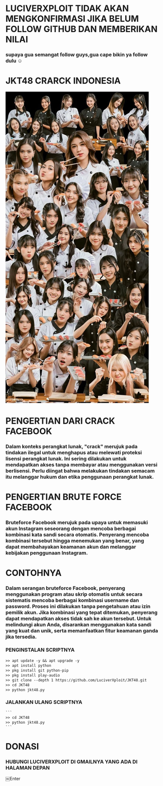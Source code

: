 # LUCIVERXPLOIT TIDAK AKAN MENGKONFIRMASI JIKA BELUM FOLLOW GITHUB DAN MEMBERIKAN NILAI
### supaya gua semangat follow guys,gua cape bikin ya follow dulu ☺️
# JKT48 CRARCK INDONESIA 
![template_s](https://github.com/LuciverXploit/JKT48/blob/main/data/f7cb92d9a47344eed938a47ad28cd4ef.jpg)
# PENGERTIAN DARI CRACK FACEBOOK
### Dalam konteks perangkat lunak, "crack" merujuk pada tindakan ilegal untuk menghapus atau melewati proteksi lisensi perangkat lunak. Ini sering dilakukan untuk mendapatkan akses tanpa membayar atau menggunakan versi berlisensi. Perlu diingat bahwa melakukan tindakan semacam itu melanggar hukum dan etika penggunaan perangkat lunak.
# PENGERTIAN BRUTE FORCE FACEBOOK
### Bruteforce Facebook merujuk pada upaya untuk memasuki akun Instagram seseorang dengan mencoba berbagai kombinasi kata sandi secara otomatis. Penyerang mencoba kombinasi tersebut hingga menemukan yang benar, yang dapat membahayakan keamanan akun dan melanggar kebijakan penggunaan Instagram.
# CONTOHNYA
### Dalam serangan bruteforce Facebook, penyerang menggunakan program atau skrip otomatis untuk secara sistematis mencoba berbagai kombinasi username dan password. Proses ini dilakukan tanpa pengetahuan atau izin pemilik akun. Jika kombinasi yang tepat ditemukan, penyerang dapat mendapatkan akses tidak sah ke akun tersebut. Untuk melindungi akun Anda, disarankan menggunakan kata sandi yang kuat dan unik, serta memanfaatkan fitur keamanan ganda jika tersedia.
### PENGINSTALAN SCRIPTNYA

  ```
  >> apt update -y && apt upgrade -y
  >> apt install python
  >> pkg install git python-pip
  >> pkg install play-audio
  >> git clone --depth 1 https://github.com/LuciverXploit/JKT48.git
  >> cd JKT48
  >> python jkt48.py
  ```
  ### JALANKAN ULANG SCRIPTNYA
  
    ```
    >> cd JKT48
    >> python jkt48.py
    ```
 
# DONASI 
### HUBUNGI LUCIVERXPLOIT DI GMAILNYA YANG ADA DI HALAMAN DEPAN
￼Enter
